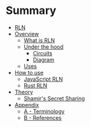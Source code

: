 # Summary
- [RLN](./rln.md)
- [Overview](./overview.md)
  - [What is RLN](./what_is_rln.md)
  - [Under the hood](./under_the_hood.md)
    - [Circuits](./circuits.md)
    - [Diagram](./diagram.md)
  - [Uses](./uses.md)
- [How to use](./how_to_use.md)
  - [JavaScript RLN]()
  - [Rust RLN]()
- [Theory](./theory.md)
  - [Shamir's Secret Sharing](./sss.md)
- [Appendix](./appendix.md)
  - [A - Terminology](./terminology.md)
  - [B - References](./references.md)
